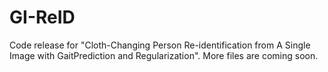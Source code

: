 # GI-ReID
Code release for "Cloth-Changing Person Re-identification from A Single Image with GaitPrediction and Regularization". More files are coming soon.
